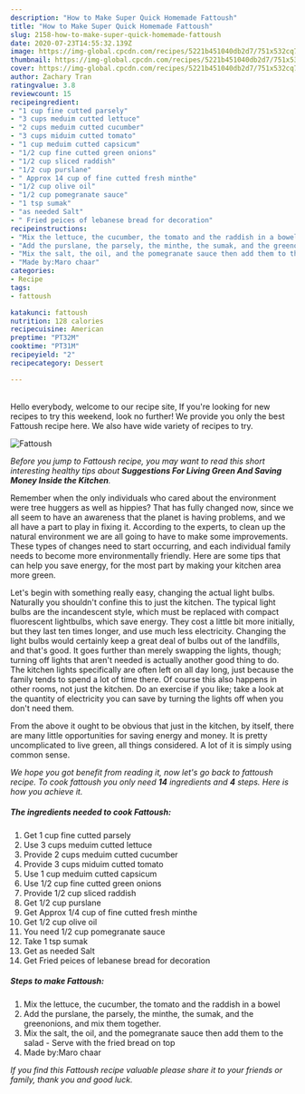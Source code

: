 ```yaml
---
description: "How to Make Super Quick Homemade Fattoush"
title: "How to Make Super Quick Homemade Fattoush"
slug: 2158-how-to-make-super-quick-homemade-fattoush
date: 2020-07-23T14:55:32.139Z
image: https://img-global.cpcdn.com/recipes/5221b451040db2d7/751x532cq70/fattoush-recipe-main-photo.jpg
thumbnail: https://img-global.cpcdn.com/recipes/5221b451040db2d7/751x532cq70/fattoush-recipe-main-photo.jpg
cover: https://img-global.cpcdn.com/recipes/5221b451040db2d7/751x532cq70/fattoush-recipe-main-photo.jpg
author: Zachary Tran
ratingvalue: 3.8
reviewcount: 15
recipeingredient:
- "1 cup fine cutted parsely"
- "3 cups meduim cutted lettuce"
- "2 cups meduim cutted cucumber"
- "3 cups miduim cutted tomato"
- "1 cup meduim cutted capsicum"
- "1/2 cup fine cutted green onions"
- "1/2 cup sliced raddish"
- "1/2 cup purslane"
- " Approx 14 cup of fine cutted fresh minthe"
- "1/2 cup olive oil"
- "1/2 cup pomegranate sauce"
- "1 tsp sumak"
- "as needed Salt"
- " Fried peices of lebanese bread for decoration"
recipeinstructions:
- "Mix the lettuce, the cucumber, the tomato and the raddish in a bowel"
- "Add the purslane, the parsely, the minthe, the sumak, and the greenonions, and mix them together."
- "Mix the salt, the oil, and the pomegranate sauce then add them to the salad Serve with the fried bread on top"
- "Made by:Maro chaar"
categories:
- Recipe
tags:
- fattoush

katakunci: fattoush 
nutrition: 128 calories
recipecuisine: American
preptime: "PT32M"
cooktime: "PT31M"
recipeyield: "2"
recipecategory: Dessert

---
```

<br>
Hello everybody, welcome to our recipe site, If you're looking for new recipes to try this weekend, look no further! We provide you only the best Fattoush recipe here. We also have wide variety of recipes to try.
<br>


![Fattoush](https://img-global.cpcdn.com/recipes/5221b451040db2d7/751x532cq70/fattoush-recipe-main-photo.jpg)

<i>Before you jump to Fattoush recipe, you may want to read this short interesting healthy tips about 
<strong>Suggestions For Living Green And Saving Money Inside the Kitchen</strong>.</i>
</br>

Remember when the only individuals who cared about the environment were tree huggers as well as hippies? That has fully changed now, since we all seem to have an awareness that the planet is having problems, and we all have a part to play in fixing it. According to the experts, to clean up the natural environment we are all going to have to make some improvements. These types of changes need to start occurring, and each individual family needs to become more environmentally friendly. Here are some tips that can help you save energy, for the most part by making your kitchen area more green.

Let's begin with something really easy, changing the actual light bulbs. Naturally you shouldn't confine this to just the kitchen. The typical light bulbs are the incandescent style, which must be replaced with compact fluorescent lightbulbs, which save energy. They cost a little bit more initially, but they last ten times longer, and use much less electricity. Changing the light bulbs would certainly keep a great deal of bulbs out of the landfills, and that's good. It goes further than merely swapping the lights, though; turning off lights that aren't needed is actually another good thing to do. The kitchen lights specifically are often left on all day long, just because the family tends to spend a lot of time there. Of course this also happens in other rooms, not just the kitchen. Do an exercise if you like; take a look at the quantity of electricity you can save by turning the lights off when you don't need them.

From the above it ought to be obvious that just in the kitchen, by itself, there are many little opportunities for saving energy and money. It is pretty uncomplicated to live green, all things considered. A lot of it is simply using common sense.


<i>We hope you got benefit from reading it, now let's go back to fattoush recipe. To cook fattoush you only need <strong>14</strong> ingredients and <strong>4</strong> steps. Here is how you achieve it.
</i>

##### The ingredients needed to cook Fattoush:

1. Get 1 cup fine cutted parsely
1. Use 3 cups meduim cutted lettuce
1. Provide 2 cups meduim cutted cucumber
1. Provide 3 cups miduim cutted tomato
1. Use 1 cup meduim cutted capsicum
1. Use 1/2 cup fine cutted green onions
1. Provide 1/2 cup sliced raddish
1. Get 1/2 cup purslane
1. Get  Approx 1/4 cup of fine cutted fresh minthe
1. Get 1/2 cup olive oil
1. You need 1/2 cup pomegranate sauce
1. Take 1 tsp sumak
1. Get as needed Salt
1. Get  Fried peices of lebanese bread for decoration


##### Steps to make Fattoush:

1. Mix the lettuce, the cucumber, the tomato and the raddish in a bowel
1. Add the purslane, the parsely, the minthe, the sumak, and the greenonions, and mix them together.
1. Mix the salt, the oil, and the pomegranate sauce then add them to the salad - Serve with the fried bread on top
1. Made by:Maro chaar


<i>If you find this Fattoush recipe valuable please share it to your friends or family, thank you and good luck.</i>
